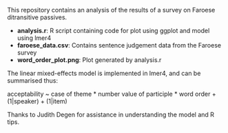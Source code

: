 This repository contains an analysis of the results of a survey on Faroese ditransitive passives.

* <b>analysis.r</b>: R script containing code for plot using ggplot and model using lmer4
* <b>faroese_data.csv</b>: Contains sentence judgement data from the Faroese survey
* <b>word_order_plot.png</b>: Plot generated by analysis.r

The linear mixed-effects model is implemented in lmer4, and can be summarised thus:

acceptability ~ case of theme * number value of participle * word order + (1|speaker) + (1|item) 

Thanks to Judith Degen for assistance in understanding the model and R tips.
